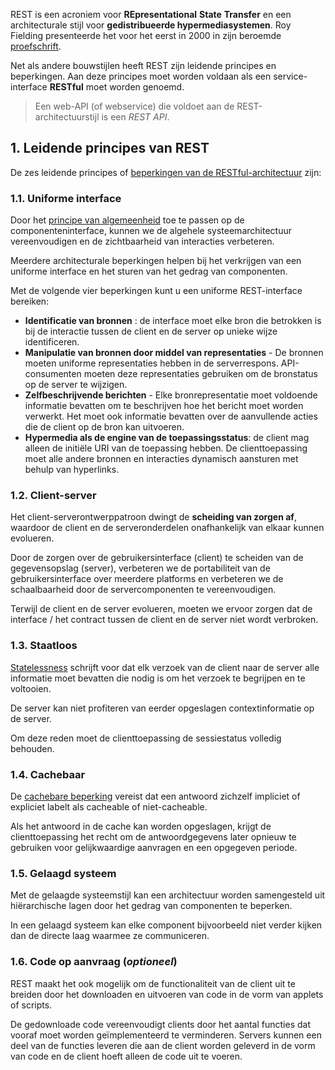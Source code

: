 REST is een acroniem voor **REpresentational** **State** **Transfer** en een architecturale stijl voor **gedistribueerde hypermediasystemen**. Roy Fielding presenteerde het voor het eerst in 2000 in zijn beroemde [proefschrift][1].

Net als andere bouwstijlen heeft REST zijn leidende principes en beperkingen. Aan deze principes moet worden voldaan als een service-interface **RESTful** moet worden genoemd.

> Een web-API (of webservice) die voldoet aan de REST-architectuurstijl is een _REST API_.

## 1\. Leidende principes van REST

De zes leidende principes of [beperkingen van de RESTful-architectuur][2] zijn:

### 1.1. Uniforme interface

Door het [principe van algemeenheid][3] toe te passen op de componenteninterface, kunnen we de algehele systeemarchitectuur vereenvoudigen en de zichtbaarheid van interacties verbeteren.

Meerdere architecturale beperkingen helpen bij het verkrijgen van een uniforme interface en het sturen van het gedrag van componenten.

Met de volgende vier beperkingen kunt u een uniforme REST-interface bereiken:

-   **Identificatie van bronnen** : de interface moet elke bron die betrokken is bij de interactie tussen de client en de server op unieke wijze identificeren.
-   **Manipulatie van bronnen door middel van representaties** - De bronnen moeten uniforme representaties hebben in de serverrespons. API-consumenten moeten deze representaties gebruiken om de bronstatus op de server te wijzigen.
-   **Zelfbeschrijvende berichten** - Elke bronrepresentatie moet voldoende informatie bevatten om te beschrijven hoe het bericht moet worden verwerkt. Het moet ook informatie bevatten over de aanvullende acties die de client op de bron kan uitvoeren.
-   **Hypermedia als de engine van de toepassingsstatus**: de client mag alleen de initiële URI van de toepassing hebben. De clienttoepassing moet alle andere bronnen en interacties dynamisch aansturen met behulp van hyperlinks.

### 1.2. Client-server

Het client-serverontwerppatroon dwingt de **scheiding van zorgen af**, waardoor de client en de serveronderdelen onafhankelijk van elkaar kunnen evolueren.

Door de zorgen over de gebruikersinterface (client) te scheiden van de gegevensopslag (server), verbeteren we de portabiliteit van de gebruikersinterface over meerdere platforms en verbeteren we de schaalbaarheid door de servercomponenten te vereenvoudigen.

Terwijl de client en de server evolueren, moeten we ervoor zorgen dat de interface / het contract tussen de client en de server niet wordt verbroken.

### 1.3. Staatloos

[Statelessness][4] schrijft voor dat elk verzoek van de client naar de server alle informatie moet bevatten die nodig is om het verzoek te begrijpen en te voltooien.

De server kan niet profiteren van eerder opgeslagen contextinformatie op de server.

Om deze reden moet de clienttoepassing de sessiestatus volledig behouden.

### 1.4. Cachebaar

De [cachebare beperking][5] vereist dat een antwoord zichzelf impliciet of expliciet labelt als cacheable of niet-cacheable.

Als het antwoord in de cache kan worden opgeslagen, krijgt de clienttoepassing het recht om de antwoordgegevens later opnieuw te gebruiken voor gelijkwaardige aanvragen en een opgegeven periode.

### 1.5. Gelaagd systeem

Met de gelaagde systeemstijl kan een architectuur worden samengesteld uit hiërarchische lagen door het gedrag van componenten te beperken.

In een gelaagd systeem kan elke component bijvoorbeeld niet verder kijken dan de directe laag waarmee ze communiceren.

### 1.6. Code op aanvraag (_optioneel_)

REST maakt het ook mogelijk om de functionaliteit van de client uit te breiden door het downloaden en uitvoeren van code in de vorm van applets of scripts.

De gedownloade code vereenvoudigt clients door het aantal functies dat vooraf moet worden geïmplementeerd te verminderen. Servers kunnen een deel van de functies leveren die aan de client worden geleverd in de vorm van code en de client hoeft alleen de code uit te voeren.

[1]: https://www.ics.uci.edu/~fielding/pubs/dissertation/rest_arch_style.htm
[2]: https://restfulapi.net/rest-architectural-constraints/
[3]: https://www.d.umn.edu/~gshute/softeng/principles.html
[4]: https://restfulapi.net/statelessness/
[5]: https://restfulapi.net/caching/